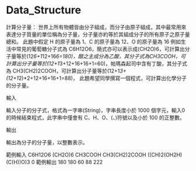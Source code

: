 # Data_Structure
 
計算分子量：
世界上所有物體皆由分子組成，而分子由原子組成，其中最常用來表達分子質量的單位稱為分子量，分子量亦約等於其組成分子的所有原子之原子量總和。
此題中假定 H 的原子量為 1、C 的原子量為 12、O 的原子量為 16
例如生活中常見的葡萄糖分子式為 C6H12O6，簡式亦可以表示成(CH2O)6，可計算出分子量等於(12*6+1*12+16*6=180)，醋之主成分為乙酸，其分子式為CH3COOH，可計算出分子量等於(12+1*3+12+16+16+1=60)，帕瑪森起司中含有丁酸，其分子式為 CH3(CH2)2COOH，可計算出分子量等於(12+1*3+(12+1*2)*2+12+16+16+1=88)，
此題希望同學撰寫一個程式，可計算出化學分子的分子量。

輸入

輸入分子的分子式，格式為一字串(String)，字串長度小於 1000 個字元，輸入0 的時候結束程式，此字串中僅會有 C、H、O、(、)符號以及小於 100 的正整數。


輸出

輸出為分子的分子量，以整數表示。

範例輸入
C6H12O6
(CH2O)6
CH3COOH
CH3(CH2)2COOH
((CH)2(OH2H)(C(H))O)3
0
範例輸出
180
180
60
88
222